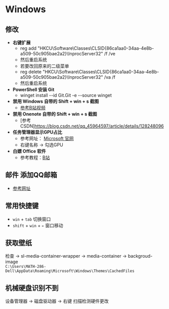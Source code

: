 # Windows

## 修改
- **右键扩展**
  - reg add "HKCU\Software\Classes\CLSID\{86ca1aa0-34aa-4e8b-a509-50c905bae2a2}\InprocServer32" /f /ve
  - 然后重启系统
  - 若要改回原来的二级菜单
  - reg delete "HKCU\Software\Classes\CLSID\{86ca1aa0-34aa-4e8b-a509-50c905bae2a2}\InprocServer32" /va /f
  - 然后重启系统
- **PowerShell 安装 Git**
  - winget install --id Git.Git -e --source winget
- **禁用 Windows 自带的 Shift + win + s 截图**
  - [参考B站视频](https://www.bilibili.com/video/BV1Ku4y137Tj/?vd_source=4c878cdda4a827e2590557bcbb57b3e5)
- **禁用 Onenote 自带的 Shift + win + s 截图**
  - [参考CSDN]https://blog.csdn.net/qq_45964597/article/details/128248096
- **任务管理器显示GPU占比**
  - 参考网址： [Microsoft 官网](https://answers.microsoft.com/zh-hans/windows/forum/all/win11%E4%BB%BB%E5%8A%A1%E7%AE%A1%E7%90%86%E5%99%A8/b8d482ff-7da8-4f31-a1e5-a03ed379a24e)
  - 右键名称 -> 勾选GPU
- **白嫖 Office 软件**
  - 参考教程：[B站](https://www.bilibili.com/video/BV1AztkesEBd/?vd_source=4c878cdda4a827e2590557bcbb57b3e5)

## 邮件 添加QQ邮箱
- [参考网址](https://blog.csdn.net/m0_48467204/article/details/117388787)

## 常用快捷键
- `win` + `tab` 切换窗口
- `shift` + `win` + `←` 窗口移动

## 获取壁纸
检查 -> sl-media-container-wrapper -> media-container -> backgroud-image  
`C:\Users\MATH-286-Dell\AppData\Roaming\Microsoft\Windows\Themes\CachedFiles`

## 机械硬盘识别不到
设备管理器 -> 磁盘驱动器 -> 右键 扫描检测硬件更改